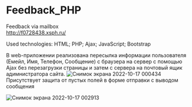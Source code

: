 # Feedback_PHP
Feedback via mailbox  
http://f0728438.xsph.ru/  

Used technologies: HTML; PHP; Ajax; JavaScript; Bootstrap  
  
В web-приложении реализована пересылка информации пользователя (Емейл, Имя, Телефон, Сообщение) с браузера на сервер с помощью Ajax без перезагрузки страницы и затем с сервера на почтовый ящик адимнистратора сайта.
![Снимок экрана 2022-10-17 000434](https://user-images.githubusercontent.com/110903517/196058768-62043c6a-c5c0-4e30-9a3a-f51321fee577.png)
 Присутствует защита от пустых полей в форме отправки с выводом сообщения  
   
   ![Снимок экрана 2022-10-17 002913](https://user-images.githubusercontent.com/110903517/196059235-12fcfec7-1168-40fc-92e1-038b9adae311.png)

  
  


